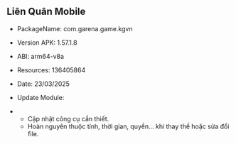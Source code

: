 ## Liên Quân Mobile
- PackageName: com.garena.game.kgvn

- Version APK: 1.57.1.8

- ABI: arm64-v8a

- Resources: 136405864

- Date: 23/03/2025

- Update Module:
-  - Cập nhật công cụ cần thiết.
   - Hoàn nguyên thuộc tính, thời gian, quyền... khi thay thế hoặc sửa đổi file.

